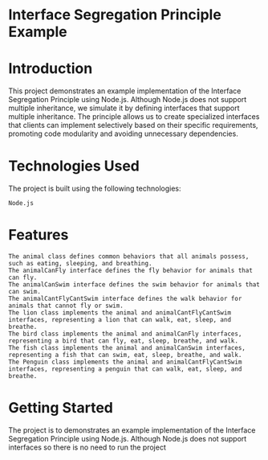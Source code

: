 # Interface Segregation Principle Example

# Introduction

This project demonstrates an example implementation of the Interface Segregation Principle using Node.js. Although Node.js does not support multiple inheritance, we simulate it by defining interfaces that support multiple inheritance. The principle allows us to create specialized interfaces that clients can implement selectively based on their specific requirements, promoting code modularity and avoiding unnecessary dependencies.

# Technologies Used
 The project is built using the following technologies:

    Node.js

# Features

    The animal class defines common behaviors that all animals possess, such as eating, sleeping, and breathing.
    The animalCanFly interface defines the fly behavior for animals that can fly.
    The animalCanSwim interface defines the swim behavior for animals that can swim.
    The animalCantFlyCantSwim interface defines the walk behavior for animals that cannot fly or swim.
    The lion class implements the animal and animalCantFlyCantSwim interfaces, representing a lion that can walk, eat, sleep, and breathe.
    The bird class implements the animal and animalCanFly interfaces, representing a bird that can fly, eat, sleep, breathe, and walk.
    The fish class implements the animal and animalCanSwim interfaces, representing a fish that can swim, eat, sleep, breathe, and walk.
    The Penguin class implements the animal and animalCantFlyCantSwim interfaces, representing a penguin that can walk, eat, sleep, and breathe.

# Getting Started
The project is to demonstrates an example implementation of the Interface Segregation Principle using Node.js. Although Node.js does not support
 interfaces so there is no need to run the project 
